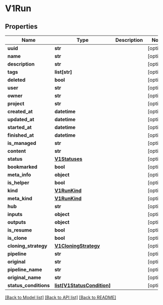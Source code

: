 # V1Run

## Properties
Name | Type | Description | Notes
------------ | ------------- | ------------- | -------------
**uuid** | **str** |  | [optional] 
**name** | **str** |  | [optional] 
**description** | **str** |  | [optional] 
**tags** | **list[str]** |  | [optional] 
**deleted** | **bool** |  | [optional] 
**user** | **str** |  | [optional] 
**owner** | **str** |  | [optional] 
**project** | **str** |  | [optional] 
**created_at** | **datetime** |  | [optional] 
**updated_at** | **datetime** |  | [optional] 
**started_at** | **datetime** |  | [optional] 
**finished_at** | **datetime** |  | [optional] 
**is_managed** | **str** |  | [optional] 
**content** | **str** |  | [optional] 
**status** | [**V1Statuses**](V1Statuses.md) |  | [optional] 
**bookmarked** | **bool** |  | [optional] 
**meta_info** | **object** |  | [optional] 
**is_helper** | **bool** |  | [optional] 
**kind** | [**V1RunKind**](V1RunKind.md) |  | [optional] 
**meta_kind** | [**V1RunKind**](V1RunKind.md) |  | [optional] 
**hub** | **str** |  | [optional] 
**inputs** | **object** |  | [optional] 
**outputs** | **object** |  | [optional] 
**is_resume** | **bool** |  | [optional] 
**is_clone** | **bool** |  | [optional] 
**cloning_strategy** | [**V1CloningStrategy**](V1CloningStrategy.md) |  | [optional] 
**pipeline** | **str** |  | [optional] 
**original** | **str** |  | [optional] 
**pipeline_name** | **str** |  | [optional] 
**original_name** | **str** |  | [optional] 
**status_conditions** | [**list[V1StatusCondition]**](V1StatusCondition.md) |  | [optional] 

[[Back to Model list]](../README.md#documentation-for-models) [[Back to API list]](../README.md#documentation-for-api-endpoints) [[Back to README]](../README.md)


